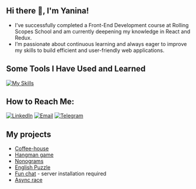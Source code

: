 ## Hi there 👋, I'm Yanina!
- I’ve successfully completed a Front-End Development course at Rolling Scopes School and am currently deepening my knowledge in React and Redux.
- I’m passionate about continuous learning and always eager to improve my skills to build efficient and user-friendly web applications.

## Some Tools I Have Used and Learned
[![My Skills](https://skillicons.dev/icons?i=html,css,sass,figma,js,ts,webpack,vite,vitest,postman,git,vscode,react,redux)](https://skillicons.dev)

## How to Reach Me:
[![LinkedIn](https://img.shields.io/badge/LinkedIn-0A66C2?style=for-the-badge&logo=linkedin&logoColor=white)](https://www.linkedin.com/in/yanina-lysukha-46064a25a/)
[![Email](https://img.shields.io/badge/Email-D14836?style=for-the-badge&logo=gmail&logoColor=white)](mailto:yanina.lysukha@gmail.com)
[![Telegram](https://img.shields.io/badge/Telegram-2CA5E0?style=for-the-badge&logo=telegram&logoColor=white)](https://t.me/Yanina_Lysukha)

## My projects
* [Coffee-house](https://rolling-scopes-school.github.io/yanalysukha-JSFE2023Q4/coffee-house/index.html)
* [Hangman game](https://github.com/YanaLysukha/RSS-Projects-2023Q4/tree/hangman/hangman)
* [Nonograms](https://rolling-scopes-school.github.io/yanalysukha-JSFE2023Q4/nonograms/)
* [English Puzzle](https://rolling-scopes-school.github.io/yanalysukha-JSFE2023Q4/rss-puzzle/)
* [Fun chat](https://rolling-scopes-school.github.io/yanalysukha-JSFE2023Q4/fun-chat/) - server installation required
* [Async race](https://github.com/YanaLysukha/async-race)
<!--
**YanaLysukha/YanaLysukha** is a ✨ _special_ ✨ repository because its `README.md` (this file) appears on your GitHub profile.

Here are some ideas to get you started:

- 🔭 I’m currently working on ...
- 🌱 I’m currently learning ...
- 👯 I’m looking to collaborate on ...
- 🤔 I’m looking for help with ...
- 💬 Ask me about ...
- 📫 How to reach me: ...
- 😄 Pronouns: ...
- ⚡ Fun fact: ...
-->
